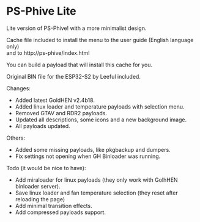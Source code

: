 # PS-Phive Lite

Lite version of PS-Phive! with a more minimalist design.

Cache file included to install the menu to the user guide (English language only) <br>and to http://ps-phive/index.html

You can build a payload that will install this cache for you.

Original BIN file for the ESP32-S2 by Leeful included.

Changes:
  - Added latest GoldHEN v2.4b18.
  - Added linux loader and temperature payloads with selection menu.
  - Removed GTAV and RDR2 payloads.
  - Updated all descriptions, some icons and a new background image.
  - All payloads updated.

Others:   
  - Added some missing payloads, like pkgbackup and dumpers.
  - Fix settings not opening when GH Binloader was running.

Todo (it would be nice to have):
  - Add miraloader for linux payloads (they only work with GolhHEN binloader server).
  - Save linux loader and fan temperature selection (they reset after reloading the page)
  - Add minimal transition effects.
  - Add compressed payloads support.
